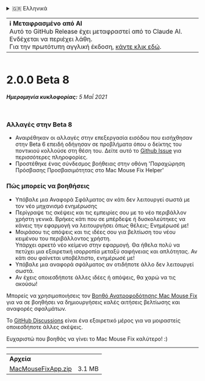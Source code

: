 <details>
<summary>🇬🇷 Ελληνικά</summary>

[🇬🇧 English (GitHub)](https://github.com/noah-nuebling/mac-mouse-fix/releases/tag/2.0.0-Beta-8)\
[🇦🇩 Català](https://redirect.macmousefix.com/?target=mmf-release&tag=2.0.0-Beta-8&locale=ca)\
[🇩🇪 Deutsch](https://redirect.macmousefix.com/?target=mmf-release&tag=2.0.0-Beta-8&locale=de)\
[🇪🇸 Español](https://redirect.macmousefix.com/?target=mmf-release&tag=2.0.0-Beta-8&locale=es)\
[🇫🇷 Français](https://redirect.macmousefix.com/?target=mmf-release&tag=2.0.0-Beta-8&locale=fr)\
[🇮🇩 Indonesia](https://redirect.macmousefix.com/?target=mmf-release&tag=2.0.0-Beta-8&locale=id)\
[🇮🇹 Italiano](https://redirect.macmousefix.com/?target=mmf-release&tag=2.0.0-Beta-8&locale=it)\
[🇭🇺 Magyar](https://redirect.macmousefix.com/?target=mmf-release&tag=2.0.0-Beta-8&locale=hu)\
[🇳🇱 Nederlands](https://redirect.macmousefix.com/?target=mmf-release&tag=2.0.0-Beta-8&locale=nl)\
[🇵🇱 Polski](https://redirect.macmousefix.com/?target=mmf-release&tag=2.0.0-Beta-8&locale=pl)\
[🇧🇷 Português (Brasil)](https://redirect.macmousefix.com/?target=mmf-release&tag=2.0.0-Beta-8&locale=pt-BR)\
[🇵🇹 Português (Portugal)](https://redirect.macmousefix.com/?target=mmf-release&tag=2.0.0-Beta-8&locale=pt-PT)\
[🇷🇴 Română](https://redirect.macmousefix.com/?target=mmf-release&tag=2.0.0-Beta-8&locale=ro)\
[🇸🇪 Svenska](https://redirect.macmousefix.com/?target=mmf-release&tag=2.0.0-Beta-8&locale=sv)\
[🇻🇳 Tiếng Việt](https://redirect.macmousefix.com/?target=mmf-release&tag=2.0.0-Beta-8&locale=vi)\
[🇹🇷 Türkçe](https://redirect.macmousefix.com/?target=mmf-release&tag=2.0.0-Beta-8&locale=tr)\
[🇨🇿 Čeština](https://redirect.macmousefix.com/?target=mmf-release&tag=2.0.0-Beta-8&locale=cs)\
**🇬🇷 Ελληνικά**\
[🇷🇺 Русский](https://redirect.macmousefix.com/?target=mmf-release&tag=2.0.0-Beta-8&locale=ru)\
[🇺🇦 Українська](https://redirect.macmousefix.com/?target=mmf-release&tag=2.0.0-Beta-8&locale=uk)\
[🇮🇱 עברית](https://redirect.macmousefix.com/?target=mmf-release&tag=2.0.0-Beta-8&locale=he)\
[🇸🇦 العربية](https://redirect.macmousefix.com/?target=mmf-release&tag=2.0.0-Beta-8&locale=ar)\
[🇮🇳 हिन्दी](https://redirect.macmousefix.com/?target=mmf-release&tag=2.0.0-Beta-8&locale=hi)\
[🇹🇭 ไทย](https://redirect.macmousefix.com/?target=mmf-release&tag=2.0.0-Beta-8&locale=th)\
[🇨🇳 中文 (简体)](https://redirect.macmousefix.com/?target=mmf-release&tag=2.0.0-Beta-8&locale=zh-Hans)\
[🇨🇳 中文 (繁體)](https://redirect.macmousefix.com/?target=mmf-release&tag=2.0.0-Beta-8&locale=zh-Hant)\
[🇭🇰 中文（香港)](https://redirect.macmousefix.com/?target=mmf-release&tag=2.0.0-Beta-8&locale=zh-HK)\
[🇯🇵 日本語](https://redirect.macmousefix.com/?target=mmf-release&tag=2.0.0-Beta-8&locale=ja)\
[🇰🇷 한국어](https://redirect.macmousefix.com/?target=mmf-release&tag=2.0.0-Beta-8&locale=ko)\
[Help translate Mac Mouse Fix to different languages!](https://github.com/noah-nuebling/mac-mouse-fix/discussions/731)
</details>
<table align=><td>
<b>ℹ️ Μεταφρασμένο από AI</b><br>
Αυτό το GitHub Release έχει μεταφραστεί από το Claude AI. Ενδέχεται να περιέχει λάθη.<br>
Για την πρωτότυπη αγγλική έκδοση, <a href="https://github.com/noah-nuebling/mac-mouse-fix/releases/tag/2.0.0-Beta-8">κάντε κλικ εδώ</a>.
</td></table>

<table></table>

# 2.0.0 Beta 8
***Ημερομηνία κυκλοφορίας:** 5 Μαΐ 2021*

<br>

### Αλλαγές στην Beta 8

- Αναιρέθηκαν οι αλλαγές στην επεξεργασία εισόδου που εισήχθησαν στην Beta 6 επειδή οδήγησαν σε προβλήματα όπου ο δείκτης του ποντικιού κολλούσε στη θέση του. Δείτε αυτό το [Github Issue](https://github.com/noah-nuebling/mac-mouse-fix/issues/93) για περισσότερες πληροφορίες.
- Προστέθηκε ένας σύνδεσμος βοήθειας στην οθόνη 'Παραχώρηση Πρόσβασης Προσβασιμότητας στο Mac Mouse Fix Helper'

### Πώς μπορείς να βοηθήσεις

- Υπόβαλε μια Αναφορά Σφάλματος αν κάτι δεν λειτουργεί σωστά με τον νέο μηχανισμό ενημέρωσης
- Περίγραψε τις σκέψεις και τις εμπειρίες σου με το νέο περιβάλλον χρήστη γενικά. Βρήκες κάτι που σε μπέρδεψε ή δυσκολεύτηκες να κάνεις την εφαρμογή να λειτουργήσει όπως θέλεις; Ενημέρωσέ με!
- Μοιράσου τις απόψεις και τις ιδέες σου για βελτίωση του νέου κειμένου του περιβάλλοντος χρήστη.\
   Υπάρχει αρκετό νέο κείμενο στην εφαρμογή. Θα ήθελα πολύ να πετύχει μια εξαιρετική ισορροπία μεταξύ σαφήνειας και απλότητας. Αν κάτι σου φαίνεται υποβέλτιστο, ενημέρωσέ με!
- Υπόβαλε μια αναφορά σφάλματος αν οτιδήποτε άλλο δεν λειτουργεί σωστά.
- Αν έχεις οποιεσδήποτε άλλες ιδέες ή απόψεις, θα χαρώ να τις ακούσω!

Μπορείς να χρησιμοποιήσεις τον [Βοηθό Ανατροφοδότησης Mac Mouse Fix](https://github.com/noah-nuebling/mac-mouse-fix/issues/new/choose) για να σε βοηθήσει να δημιουργήσεις καλές αιτήσεις βελτίωσης και αναφορές σφαλμάτων.

Το [GitHub Discussions](https://github.com/noah-nuebling/mac-mouse-fix/discussions/82) είναι ένα εξαιρετικό μέρος για να μοιραστείς οποιεσδήποτε άλλες σκέψεις.

Ευχαριστώ που βοηθάς να γίνει το Mac Mouse Fix καλύτερο! :)

---

<table align="start">
<tr>
    <td colspan=2>
        <b>Αρχεία</b>
    </td>
</tr>
<tr>
    <td><a href="https://github.com/noah-nuebling/mac-mouse-fix/releases/download/2.0.0-Beta-8/MacMouseFixApp.zip">MacMouseFixApp.zip</a></td>
    <td>3.1 MB</td>
</tr>
</table>